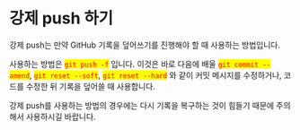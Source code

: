 # 강제 push 하기

강제 push는 만약 GitHub 기록을 덮어쓰기를 진행해야 할 때 사용하는 방법입니다.

사용하는 방법은 <mark style="color:red;">`git push -f`</mark> 입니다. 이것은 바로 다음에 배울 <mark style="color:red;">`git commit --amend`</mark>, <mark style="color:red;">`git reset --soft`</mark>, <mark style="color:red;">`git reset --hard`</mark> 와 같이 커밋 메시지를 수정하거나, 코드를 수정한 뒤 기록을 덮어쓸 때 사용합니다.

강제 push를 사용하는 방법의 경우에는 다시 기록을 복구하는 것이 힘들기 때문에 주의해서 사용하시길 바랍니다.
